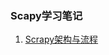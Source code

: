 ### Scapy学习笔记

1. [Scrapy架构与流程](https://github.com/cser18/Scrapy-/blob/master/1.%20Scrapy%E6%9E%B6%E6%9E%84%E6%B5%81%E7%A8%8B%E4%BB%8B%E7%BB%8D.md)
